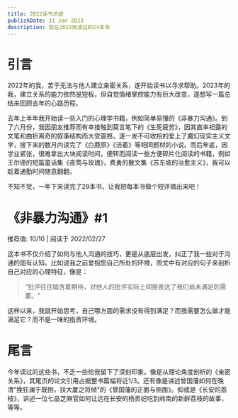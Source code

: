 ```yaml
---
title: 2022读书总结
publishDate: 31 Jan 2023
description: 我在2022阅读过的24本书
---
```

# 引言

2022年的我，苦于无法与他人建立亲密关系，遂开始读书以寻求帮助。2023年的我，建立关系的能力依然是短板，但自觉情绪掌控能力有巨大改变，遂想写一篇总结来回顾去年的心路历程。

去年上半年我开始读一些入门的心理学书籍，例如简单易懂的《非暴力沟通》。到了六月份，我因朋友推荐而有幸接触到莫言笔下的《生死疲劳》，因其直率袒露的文笔和曲折离奇的叙事结构而大受震撼，遂一发不可收拾的爱上了魔幻现实主义文学，接下来的数月内读完了《白鹿原》《活着》等相同题材的小说。而后年底，因学业紧张，很难拿出大块阅读时间，便转而阅读一些方便碎片化阅读的书籍，例如王尔德的短篇童话集《夜莺与玫瑰》，费勇的散文集《苏东坡的治愈主义》，我可以趁着通勤时间随意翻翻。

不知不觉，一年下来读完了29本书，让我把每本书做个短评摘出来吧！

# 《非暴力沟通》#1

推荐值: 10/10 | 阅读于 2022/02/27

这本书不仅介绍了如何与他人沟通的技巧，更是从底层出发，纠正了我一些对于沟通的固有认知。比如说我之前爱抱怨自己所处的环境，而文中有对应的句子来剖析自己对应的心理特征，像是：

> “批评往往暗含着期待，对他人的批评实际上间接表达了我们尚未满足的需要。"

这样以来，我就开始思考，自己哪方面的需求没有得到满足？而我需要怎么做才能满足它？而不是一味的指责环境。


# 尾言

今年读过的这些书，不乏一些给我留下了深刻印象。像是从理论角度剖析的《亲密关系》，其尾页的论文引用占据整书篇幅将近1/3。还有像是讲述曾国藩如何在晚清“挽狂澜于既倒，扶大厦之将倾"的《曾国藩的正面与侧面》。抑或是《长安的荔枝》，讲述一位七品芝麻官如何让远在长安的杨贵妃吃到岭南的新鲜荔枝的故事，等等。
